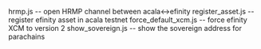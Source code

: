 hrmp.js -- open HRMP channel between acala<->efinity
register_asset.js -- register efinity asset in acala testnet
force_default_xcm.js -- force efinity XCM to version 2
show_sovereign.js -- show the sovereign address for parachains

